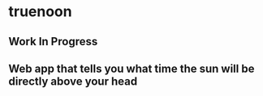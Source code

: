 # truenoon

## Work In Progress
## Web app that tells you what time the sun will be directly above your head
